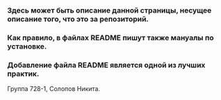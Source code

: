 ### Здесь может быть описание данной страницы, несущее описание того, что это за репозиторий.

### Как правило, в файлах README пишут также мануалы по установке.

### Добавление файла README является одной из лучших практик.

Группа 728-1, Солопов Никита.